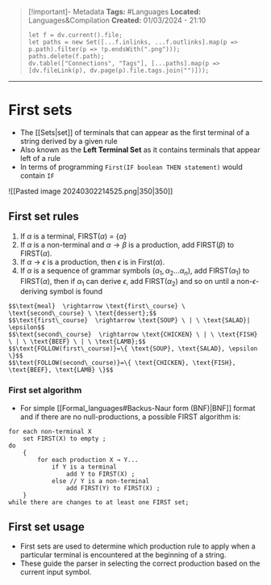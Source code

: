 > [!important]- Metadata
> **Tags:** #Languages 
> **Located:** Languages&Compilation
> **Created:** 01/03/2024 - 21:10
> ```dataviewjs
> let f = dv.current().file;
> let paths = new Set([...f.inlinks, ...f.outlinks].map(p => p.path).filter(p => !p.endsWith(".png")));
> paths.delete(f.path);
> dv.table(["Connections", "Tags"], [...paths].map(p => [dv.fileLink(p), dv.page(p).file.tags.join("")]));
> ```

___
# First sets
- The [[Sets|set]] of terminals that can appear as the first terminal of a string derived by a given rule 
- Also known as the **Left Terminal Set** as it contains terminals that appear left of a rule
- In terms of programming `First(IF boolean THEN statement)` would contain `IF`


![[Pasted image 20240302214525.png|350|350]]

> 
## First set rules 
1. If $\alpha$ is a terminal, FIRST($\alpha$) = $\{ \alpha \}$
2. If $\alpha$ is a non-terminal and $\alpha\to\beta$ is a production, add FIRST($\beta$) to FIRST($\alpha$).
3. If $\alpha$ → $\epsilon$ is a production, then $\epsilon$ is in First($\alpha$).
4. If $\alpha$ is a sequence of grammar symbols ($\alpha_1 ,\alpha_2 ... \alpha_{n}$), add FIRST($\alpha_{1}$) to FIRST($\alpha$), then if $\alpha_{1}$ can derive $\epsilon$, add FIRST($\alpha_{2}$) and so on until a non-$\epsilon$-deriving symbol is found

```ad-example
$$\text{meal}  \rightarrow \text{first\_course} \ \text{second\_course} \ \text{dessert};$$
$$\text{first\_course}  \rightarrow \text{SOUP} \ | \ \text{SALAD}| \epsilon$$
$$\text{second\_course}  \rightarrow \text{CHICKEN} \ | \ \text{FISH} \ | \ \text{BEEF} \ | \ \text{LAMB};$$
$$\text{FOLLOW(first\_course)}=\{ \text{SOUP}, \text{SALAD}, \epsilon \}$$
$$\text{FOLLOW(second\_course)}=\{ \text{CHICKEN}, \text{FISH}, \text{BEEF}, \text{LAMB} \}$$
```

### First set algorithm
- For simple [[Formal_languages#Backus-Naur form (BNF)|BNF]] format and if there are no null-productions, a possible FIRST algorithm is:
```
for each non-terminal X
    set FIRST(X) to empty ;
do
    {
        for each production X → Y...
            if Y is a terminal
                add Y to FIRST(X) ;
            else // Y is a non-terminal
                add FIRST(Y) to FIRST(X) ;
    }
while there are changes to at least one FIRST set;
```
## First set usage
- First sets are used to determine which production rule to apply when a particular terminal is encountered at the beginning of a string.
- These guide the parser in selecting the correct production based on the current input symbol.